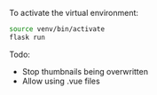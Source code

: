 To activate the virtual environment:

```bash
source venv/bin/activate
flask run
```


Todo:
 - Stop thumbnails being overwritten
 - Allow using .vue files
